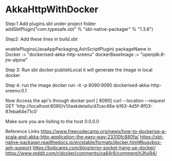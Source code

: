 # AkkaHttpWithDocker
Step:1 Add plugins.sbt under project folder 
addSbtPlugin("com.typesafe.sbt" % "sbt-native-packager" % "1.3.6")

Step2: Add these lines in build.sbt 

enablePlugins(JavaAppPackaging,AshScriptPlugin)
packageName in Docker := "dockerised-akka-http-sreenu"
dockerBaseImage := "openjdk:8-jre-alpine"

Step 3: Run sbt docker:publishLocal 
it will generate the image in local docker 

Step 4: run the image 
docker run -it -p 8090:9090 dockerised-akka-http-sreenu:0.1

Now Access the api's through docker port [ 8090] 
curl --location --request GET 'http://localhost:8090/v1/taskdetails/d7cac46e-b163-4d5f-9f03-87eba64e71c0'

Make sure you are lisiting to the host 0.0.0.0 


Reference Links 
https://www.freecodecamp.org/news/how-to-dockerise-a-scala-and-akka-http-application-the-easy-way-23310fc880fa/
https://sbt-native-packager.readthedocs.io/en/stable/formats/docker.html#busybox-ash-support
https://bobcares.com/blog/error-socket-hang-up-docker/
https://www.reddit.com/r/docker/comments/oa84r8/comment/h3fuj94/
